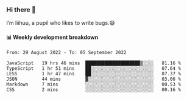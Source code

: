### Hi there 👋
I’m liihuu, a pupil who likes to write bugs.😄


#### 📊 Weekly development breakdown
<!--START_SECTION:waka-->

```text
From: 29 August 2022 - To: 05 September 2022

JavaScript   19 hrs 46 mins  ████████████████████▒░░░░   81.16 %
TypeScript   1 hr 51 mins    ██░░░░░░░░░░░░░░░░░░░░░░░   07.64 %
LESS         1 hr 47 mins    ██░░░░░░░░░░░░░░░░░░░░░░░   07.37 %
JSON         44 mins         ▓░░░░░░░░░░░░░░░░░░░░░░░░   03.06 %
Markdown     7 mins          ░░░░░░░░░░░░░░░░░░░░░░░░░   00.53 %
CSS          2 mins          ░░░░░░░░░░░░░░░░░░░░░░░░░   00.16 %
```

<!--END_SECTION:waka-->

<!--
**liihuu/liihuu** is a ✨ _special_ ✨ repository because its `README.md` (this file) appears on your GitHub profile.

Here are some ideas to get you started:

- 🔭 I’m currently working on ...
- 🌱 I’m currently learning ...
- 👯 I’m looking to collaborate on ...
- 🤔 I’m looking for help with ...
- 💬 Ask me about ...
- 📫 How to reach me: ...
- 😄 Pronouns: ...
- ⚡ Fun fact: ...
-->
